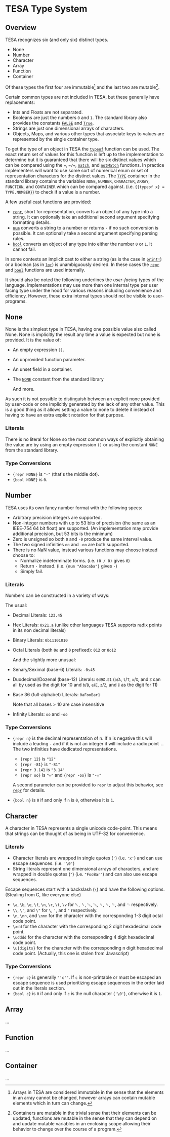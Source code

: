 # TESA Type System

## Overview

TESA recognizes six (and only six) distinct types.

 - None
 - Number
 - Character
 - Array
 - Function
 - Container

Of these types the first four are immutable[^1] and the last two are mutable[^2].

Certain common types are not included in TESA, but these generally have replacements:

 - Ints and Floats are not separated.
 - Booleans are just the numbers `0` and `1`. The standard library also provides the constants [`FALSE`](./stdlib.md#false) and [`True`](./stdlib.md#true).
 - Strings are just one dimensional arrays of characters.
 - Objects, Maps, and various other types that associate keys to values are represented by the single container type.

To get the type of an object in TESA the [`typeof`](./builtins.md#typeof) function can be used. The exact return set of values for this function is left up to the implementation to determine but it is guaranteed that there will be six distinct values which can be compared using the `=`, `=/=`, [`match`](./builtins.md#match), and [`notMatch`](./builtins.md#notmatch) functions. In practice implementers will want to use some sort of numerical enum or set of representation characters for the distinct values. The [`TYPE`](./stdlib.md#type) container in the standard library contains the variables `NONE`, `NUMBER`, `CHARACTER`, `ARRAY`, `FUNCTION`, and `CONTAINER` which can be compared against. (i.e. `{{typeof x} = TYPE.NUMBER}`) to check if a value is a number.

A few useful cast functions are provided:

 - [`repr`](./builtins.md#repr), short for representation, converts an object of any type into a string. It can optionally take an additional second argument specifying formatting details.
 - [`num`](./stdlib.md#num) converts a string to a number or returns `·` if no such conversion is possible. It can optionally take a second argument specifying parsing rules.
 - [`bool`](./builtins.md#bool) converts an object of any type into either the number `0` or `1`. It cannot fail.

In some contexts an implicit cast to either a string (as is the case in [`print!`](./builtins.md#print)) or a boolean (as in [`lor`](./builtins.md#lor)) is unambiguously desired. In these cases the [`repr`](./builtins.md#repr) and [`bool`](./builtins.md#bool) functions are used internally.

It should also be noted the following underlines the *user-facing* types of the language. Implementations may use more than one internal type per user facing type under the hood for various reasons including convenience and efficiency. However, these extra internal types should not be visible to user-programs.

[^1]: Arrays in TESA are considered immutable in the sense that the elements in an array cannot be changed, however arrays can contain mutable elements which in turn can change.

[^2]: Containers are mutable in the trivial sense that their elements can be updated, functions are mutable in the sense that they can depend on and update mutable variables in an enclosing scope allowing their behavior to change over the course of a program.

## None

None is the simplest type in TESA, having one possible value also called None. None is implicitly the result any time a value is expected but none is provided. It is the value of:
 - An empty expression `()`.
 - An unprovided function parameter.
 - An unset field in a container.
 - The [`NONE`](./stdlib.md#none) constant from the standard library
   
   And more.

As such it is not possible to distinguish between an explicit none provided by user-code or one implicitly generated by the lack of any other value. This is a good thing as it allows setting a value to none to delete it instead of having to have an extra explicit notation for that purpose.

### Literals

There is no literal for None so the most common ways of explicitly obtaining the value are by using an empty expression `()` or using the constant `NONE` from the standard library.

### Type Conversions

 - `{repr NONE}` is `"·"` (that's the middle dot).
 - `{bool NONE}` is `0`.

## Number

TESA uses its own fancy number format with the following specs:
 - Arbitrary precision integers are supported.
 - Non-integer numbers with up to 53 bits of precision (the same as an IEEE-754 64 bit float) are supported. (An implementation may provide additional precision, but 53 bits is the minimum)
 - Zero is unsigned so both `0` and `-0` produce the same interval value.
 - The two signed infinities `oo` and `-oo` are both supported.
 - There is no NaN value, instead various functions may choose instead choose to:
   - Normalize indeterminate forms. (i.e. `(0 / 0)` gives `0`)
   - Return `·` instead. (i.e. `{num "Abacaba"}` gives `·`)
   - Simply fail.

### Literals

Numbers can be constructed in a variety of ways:

   The usual:
 - Decimal Literals: `123.45`
 - Hex Literals: `0x21.a` (unlike other languages TESA supports radix points in its non decimal literals)
 - Binary Literals: `0b11101010`
 - Octal Literals (both `0o` and `0` prefixed): `012` or `0o12`
 
   And the slightly more unusual:
 - Senary/Seximal (base-6) Literals: `-0s45`
 - Duodecimal/Dozenal (base-12) Literals: `0d9↊.↋1` (`a`/`A`, `t`/`T`, `x`/`X`, and `↊` can all by used as the digit for 10 and `b`/`B`, `e`/`E`, `z`/`Z`, and `↋` as the digit for 11)
 - Base 36 (full-alphabet) Literals: `0aFooBar1`
 
   Note that all bases > 10 are case insensitive
 - Infinity Literals: `oo` and `-oo`

### Type Conversions

 - `{repr n}` is the decimal representation of n. If n is negative this will include a leading `-` and if it is not an integer it will include a radix point `.`. The two infinities have dedicated representations.
   - `{repr 12}` is `"12"`
   - `{repr -81}` is `"-81"`
   - `{repr 3.14}` is `"3.14"`
   - `{repr oo}` is `"∞"` and `{repr -oo}` is `"-∞"`
   
   A second parameter can be provided to `repr` to adjust this behavior, see [`repr`](./builtins.md#repr) for details.
 - `{bool n}` is `0` if and only if `n` is `0`, otherwise it is `1`.

## Character

A character in TESA represents a single unicode code-point. This means that strings can be thought of as being in UTF-32 for convenience.

### Literals

 - Character literals are wrapped in single quotes (`'`) (i.e. `'x'`) and can use escape sequences. (i.e. `'\0'`)
 - String literals represent one dimensional arrays of characters, and are wrapped in double quotes (`"`) (i.e. `"FooBar"`) and can also use escape sequences.

Escape sequences start with a backslash (`\`) and have the following options. (Stealing from C, like everyone else)

 - `\a`, `\b`, `\e`, `\f`, `\n`, `\r`, `\t`, `\v` for ␇, ␈, ␛, ␛, ␊, ␍, ␉, and ␋ respectively.
 - `\\`, `\'`, and `\"` for `\`, `'`, and `"` respectively.
 - `\n`, `\nn`, and `\nnn` for the character with the corresponding 1-3 digit octal code point.
 - `\xdd` for the character with the corresponding 2 digit hexadecimal code point.
 - `\udddd` for the character with the corresponding 4 digit hexadecimal code point.
 - `\u{digits}` for the character with the corresponding n digit hexadecimal code point. (Actually, this one is stolen from Javascript)

### Type Conversions

 - `{repr c}` is generally `"'c'"`. If `c` is non-printable or must be escaped an escape sequence is used prioritizing escape sequences in the order laid out in the literals section.
 - `{bool c}` is `0` if and only if `c` is the null character (`'\0'`), otherwise it is `1`.

## Array

...

## Function

...

## Container

...

